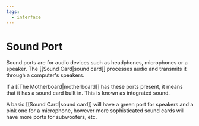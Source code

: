 ```yaml
---
tags:
  - interface
---
```

# Sound Port

Sound ports are for audio devices such as headphones, microphones or a speaker. The [[Sound Card|sound card]] processes audio and transmits it through a computer's speakers.

If a [[The Motherboard|motherboard]] has these ports present, it means that it has a sound card built in. This is known as integrated sound.

A basic [[Sound Card|sound card]] will have a green port for speakers and a pink one for a microphone, however more sophisticated sound cards will have more ports for subwoofers, etc.
